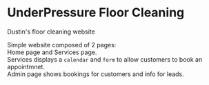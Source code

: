 # UnderPressure Floor Cleaning  
Dustin's floor cleaning website

Simple website composed of 2 pages:  
Home page and Services page.  
Services displays a `calendar` and `form` to allow customers to book an appointmnet.  
Admin page shows bookings for customers and info for leads.
